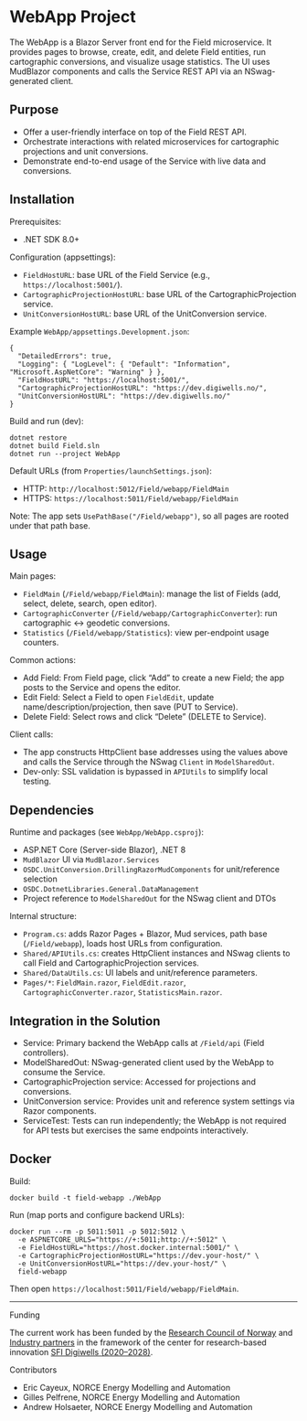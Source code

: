 # WebApp Project

The WebApp is a Blazor Server front end for the Field microservice. It provides pages to browse, create, edit, and delete Field entities, run cartographic conversions, and visualize usage statistics. The UI uses MudBlazor components and calls the Service REST API via an NSwag-generated client.

## Purpose

- Offer a user-friendly interface on top of the Field REST API.
- Orchestrate interactions with related microservices for cartographic projections and unit conversions.
- Demonstrate end-to-end usage of the Service with live data and conversions.

## Installation

Prerequisites:
- .NET SDK 8.0+

Configuration (appsettings):
- `FieldHostURL`: base URL of the Field Service (e.g., `https://localhost:5001/`).
- `CartographicProjectionHostURL`: base URL of the CartographicProjection service.
- `UnitConversionHostURL`: base URL of the UnitConversion service.

Example `WebApp/appsettings.Development.json`:
```
{
  "DetailedErrors": true,
  "Logging": { "LogLevel": { "Default": "Information", "Microsoft.AspNetCore": "Warning" } },
  "FieldHostURL": "https://localhost:5001/",
  "CartographicProjectionHostURL": "https://dev.digiwells.no/",
  "UnitConversionHostURL": "https://dev.digiwells.no/"
}
```

Build and run (dev):
```
dotnet restore
dotnet build Field.sln
dotnet run --project WebApp
```

Default URLs (from `Properties/launchSettings.json`):
- HTTP: `http://localhost:5012/Field/webapp/FieldMain`
- HTTPS: `https://localhost:5011/Field/webapp/FieldMain`

Note: The app sets `UsePathBase("/Field/webapp")`, so all pages are rooted under that path base.

## Usage

Main pages:
- `FieldMain` (`/Field/webapp/FieldMain`): manage the list of Fields (add, select, delete, search, open editor).
- `CartographicConverter` (`/Field/webapp/CartographicConverter`): run cartographic ↔ geodetic conversions.
- `Statistics` (`/Field/webapp/Statistics`): view per-endpoint usage counters.

Common actions:
- Add Field: From Field page, click “Add” to create a new Field; the app posts to the Service and opens the editor.
- Edit Field: Select a Field to open `FieldEdit`, update name/description/projection, then save (PUT to Service).
- Delete Field: Select rows and click “Delete” (DELETE to Service).

Client calls:
- The app constructs HttpClient base addresses using the values above and calls the Service through the NSwag `Client` in `ModelSharedOut`.
- Dev-only: SSL validation is bypassed in `APIUtils` to simplify local testing.

## Dependencies

Runtime and packages (see `WebApp/WebApp.csproj`):
- ASP.NET Core (Server-side Blazor), .NET 8
- `MudBlazor` UI via `MudBlazor.Services`
- `OSDC.UnitConversion.DrillingRazorMudComponents` for unit/reference selection
- `OSDC.DotnetLibraries.General.DataManagement`
- Project reference to `ModelSharedOut` for the NSwag client and DTOs

Internal structure:
- `Program.cs`: adds Razor Pages + Blazor, Mud services, path base (`/Field/webapp`), loads host URLs from configuration.
- `Shared/APIUtils.cs`: creates HttpClient instances and NSwag clients to call Field and CartographicProjection services.
- `Shared/DataUtils.cs`: UI labels and unit/reference parameters.
- `Pages/*`: `FieldMain.razor`, `FieldEdit.razor`, `CartographicConverter.razor`, `StatisticsMain.razor`.

## Integration in the Solution

- Service: Primary backend the WebApp calls at `/Field/api` (Field controllers).
- ModelSharedOut: NSwag-generated client used by the WebApp to consume the Service.
- CartographicProjection service: Accessed for projections and conversions.
- UnitConversion service: Provides unit and reference system settings via Razor components.
- ServiceTest: Tests can run independently; the WebApp is not required for API tests but exercises the same endpoints interactively.

## Docker

Build:
```
docker build -t field-webapp ./WebApp
```

Run (map ports and configure backend URLs):
```
docker run --rm -p 5011:5011 -p 5012:5012 \
  -e ASPNETCORE_URLS="https://+:5011;http://+:5012" \
  -e FieldHostURL="https://host.docker.internal:5001/" \
  -e CartographicProjectionHostURL="https://dev.your-host/" \
  -e UnitConversionHostURL="https://dev.your-host/" \
  field-webapp
```

Then open `https://localhost:5011/Field/webapp/FieldMain`.

---

Funding

The current work has been funded by the [Research Council of Norway](https://www.forskningsradet.no/) and [Industry partners](https://www.digiwells.no/about/board/) in the framework of the center for research-based innovation [SFI Digiwells (2020–2028)](https://www.digiwells.no/).

Contributors

- Eric Cayeux, NORCE Energy Modelling and Automation
- Gilles Pelfrene, NORCE Energy Modelling and Automation
- Andrew Holsaeter, NORCE Energy Modelling and Automation
